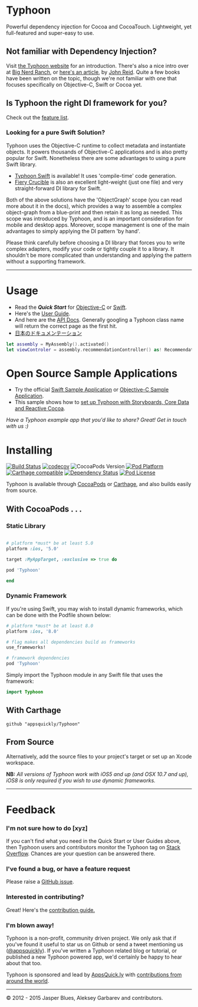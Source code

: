 # Typhoon

Powerful dependency injection for Cocoa and CocoaTouch. Lightweight, yet full-featured and super-easy to use. 

## Not familiar with Dependency Injection? 

Visit <a href="http://typhoonframework.org">the Typhoon website</a> for an introduction. There's also a nice intro over at <a href="https://www.bignerdranch.com/blog/dependency-injection-ios/">Big Nerd Ranch</a>, or <a href="https://www.objc.io/issues/15-testing/dependency-injection/">here's an article</a>, by <a href="http://qualitycoding.org/">John Reid</a>. Quite a few books have been written on the topic, though we're not familiar with one that focuses specifically on Objective-C, Swift or Cocoa yet. 

## Is Typhoon the right DI framework for you? 

Check out the <a href="http://www.typhoonframework.org/#features">feature list</a>. 

### Looking for a pure Swift Solution?

Typhoon uses the Objective-C runtime to collect metadata and instantiate objects. It powers thousands of Objective-C applications and is also pretty popular for Swift. Nonetheless there are some advantages to using a pure Swift library. 

* <a href="https://github.com/appsquickly/TyphoonSwift">Typhoon Swift</a> is available! It uses 'compile-time' code generation. 
* <a href="https://github.com/jkolb/FieryCrucible">Fiery Crucible</a> is also an excellent light-weight (just one file) and very straight-forward DI library for Swift. 

Both of the above solutions have the 'ObjectGraph' scope (you can read more about it in the docs), which provides a way to assemble a complex object-graph from a blue-print and then retain it as long as needed. This scope was introduced by Typhoon, and is an important consideration for mobile and desktop apps. Moreover, scope management is one of the main advantages to simply applying the DI pattern 'by hand'. 

Please think carefully before choosing a DI library that forces you to write complex adapters, modify your code or tightly couple it to a library. It shouldn't be more complicated than understanding and applying the pattern without a supporting framework.

---------------------------------------

# Usage

* Read the ***Quick Start*** for <a href="https://github.com/appsquickly/Typhoon/wiki/Quick-Start">Objective-C</a> or <a href="https://github.com/appsquickly/Typhoon/wiki/Swift-Quick-Start">Swift</a>. 
* Here's the <a href="https://github.com/appsquickly/Typhoon/wiki/Types-of-Injections">User Guide</a>.
* And here are the <a href="http://typhoonframework.org/docs/latest/api/modules.html">API Docs</a>. Generally googling a Typhoon class name will return the correct page as the first hit. 
* <a href="http://ios.caph.jp/typhoon/introduction">日本のドキュメンテーション</a>

```swift
let assembly = MyAssembly().activated()
let viewControler = assembly.recommendationController() as! RecommendationController
```

# Open Source Sample Applications

* Try the official <a href="https://github.com/appsquickly/Typhoon-Swift-Example">Swift Sample Application</a> or <a href="https://github.com/appsquickly/Typhoon-example">Objective-C Sample Application</a>. 
* This sample shows how to <a href="https://github.com/appsquickly/Typhoon-CoreData-RAC-Example">set up Typhoon with Storyboards, Core Data and Reactive Cocoa</a>. 

*Have a Typhoon example app that you'd like to share? Great! Get in touch with us :)*

# Installing 
[![Build Status](https://travis-ci.org/appsquickly/Typhoon.svg?branch=master)](https://travis-ci.org/appsquickly/Typhoon)
[![codecov](https://codecov.io/gh/appsquickly/Typhoon/branch/master/graph/badge.svg)](https://codecov.io/gh/appsquickly/Typhoon)
![CocoaPods Version](https://cocoapod-badges.herokuapp.com/v/Typhoon/badge.png) [![Pod Platform](https://img.shields.io/cocoapods/p/Typhoon.svg?style=flat)](http://typhoonframework.org/docs/latest/api/modules.html) [![Carthage compatible](https://img.shields.io/badge/Carthage-compatible-4BC51D.svg?style=flat)](https://github.com/Carthage/Carthage) [![Dependency Status](https://www.versioneye.com/objective-c/typhoon/1.1.1/badge.svg?style=flat)](https://www.versioneye.com/objective-c/typhoon) [![Pod License](https://img.shields.io/cocoapods/l/Typhoon.svg?style=flat)](https://github.com/appsquickly/Typhoon/blob/master/LICENSE)

Typhoon is available through <a href="http://cocoapods.org/?q=Typhoon">CocoaPods</a> or <a href="https://github.com/Carthage/Carthage">Carthage</a>, and also builds easily from source.

## With CocoaPods . . . 

### Static Library

```ruby

# platform *must* be at least 5.0
platform :ios, '5.0'

target :MyAppTarget, :exclusive => true do

pod 'Typhoon'

end
```

### Dynamic Framework

If you're using Swift, you may wish to install dynamic frameworks, which can be done with the Podfile shown below: 

```ruby
# platform *must* be at least 8.0
platform :ios, '8.0'

# flag makes all dependencies build as frameworks
use_frameworks!

# framework dependencies
pod 'Typhoon'
```

Simply import the Typhoon module in any Swift file that uses the framework:

```Swift
import Typhoon
```

## With Carthage

```
github "appsquickly/Typhoon"
```

## From Source

Alternatively, add the source files to your project's target or set up an Xcode workspace. 

**NB:** *All versions of Typhoon work with iOS5 and up (and OSX 10.7 and up), iOS8 is only required if you wish to use dynamic frameworks.* 

---------------------------------------

# Feedback

### I'm not sure how to do [xyz]

If you can't find what you need in the Quick Start or User Guides above, then Typhoon users and contributors monitor the Typhoon tag on <a href="http://stackoverflow.com/questions/tagged/typhoon?sort=newest&pageSize=15">Stack Overflow</a>. Chances are your question can be answered there. 

### I've found a bug, or have a feature request

Please raise a <a href="https://github.com/appsquickly/Typhoon/issues">GitHub issue</a>.

### Interested in contributing?

 Great! Here's the <a href="https://github.com/appsquickly/Typhoon/wiki/Contribution-Guide">contribution guide.</a>

### I'm blown away!

Typhoon is a non-profit, community driven project. We only ask that if you've found it useful to star us on Github or send a tweet mentioning us (<a href="https://twitter.com/appsquickly">@appsquickly</a>). If you've written a Typhoon related blog or tutorial, or published a new Typhoon powered app, we'd certainly be happy to hear about that too. 

Typhoon is sponsored and lead by <a href="http://appsquick.ly">AppsQuick.ly</a> with <a href="https://github.com/appsquickly/Typhoon/graphs/contributors">contributions from around the world</a>. 
 
---------------------------------------
© 2012 - 2015 Jasper Blues, Aleksey Garbarev and contributors.



